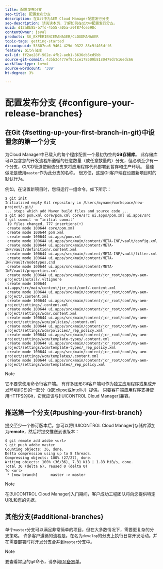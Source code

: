 ```yaml
---
title: 配置发布分支
seo-title: 配置发布分支
description: 在Git中为AEM Cloud Manager配置发行分支
seo-description: 请阅读本页，了解如何在git中配置发行分支。
uuid: d12a8b85-b7fd-4b55-a05a-a0f874ce598c
contentOwner: jsyal
products: SG_EXPERIENCEMANAGER/CLOUDMANAGER
topic-tags: getting-started
discoiquuid: 53807ea6-9464-429d-9322-85c9f405dff6
feature: Git存储库
exl-id: ff2ae28f-902e-4fb2-aeb1-3636cb5cd9bb
source-git-commit: 43bb3c477ef9c1ce178509b8180479d7616edc66
workflow-type: tm+mt
source-wordcount: '309'
ht-degree: 3%

---
```


# 配置发布分支 {#configure-your-release-branches}

## 在Git {#setting-up-your-first-branch-in-git}中设置您的第一个分支

为Cloud Manager中已载入的每个程序配置一个最初为空的&#x200B;**Git存储库**。 此存储库可以包含您的开发流程所遵循的任意数量（或任意数量的）分支，但必须至少有一个分支，CI/CD管道使用该分支来将应用程序代码部署到暂存和生产环境。 最佳做法是使用`master`作为此分支的名称。 很方便，这是Git客户端在设置新项目时的默认行为。

例如，在设置新项目时，您将运行一组命令，如下所示：

```shell
$ git init
Initialized empty Git repository in /Users/myname/workspace/new-project/.git/
... steps which add Maven build files and source code ...
$ git add pom.xml core/pom.xml core/src ui.apps/pom.xml ui.apps/src
$ git commit -m "initial commit"
 19 files changed, 777 insertions(+)
 create mode 100644 core/pom.xml
 create mode 100644 pom.xml
 create mode 100644 ui.apps/pom.xml
 create mode 100644 ui.apps/src/main/content/META-INF/vault/config.xml
 create mode 100644 ui.apps/src/main/content/META-INF/vault/definition/.content.xml
 create mode 100644 ui.apps/src/main/content/META-INF/vault/filter.xml
 create mode 100644 ui.apps/src/main/content/META-INF/vault/nodetypes.cnd
 create mode 100644 ui.apps/src/main/content/META-INF/vault/properties.xml
 create mode 100644 ui.apps/src/main/content/jcr_root/apps/my-aem-project/install/.vltignore
 create mode 100644 ui.apps/src/main/content/jcr_root/conf/.content.xml
 create mode 100644 ui.apps/src/main/content/jcr_root/conf/my-aem-project/.content.xml
 create mode 100644 ui.apps/src/main/content/jcr_root/conf/my-aem-project/settings/.content.xml
 create mode 100644 ui.apps/src/main/content/jcr_root/conf/my-aem-project/settings/wcm/.content.xml
 create mode 100644 ui.apps/src/main/content/jcr_root/conf/my-aem-project/settings/wcm/policies/.content.xml
 create mode 100644 ui.apps/src/main/content/jcr_root/conf/my-aem-project/settings/wcm/policies/_rep_policy.xml
 create mode 100644 ui.apps/src/main/content/jcr_root/conf/my-aem-project/settings/wcm/template-types/.content.xml
 create mode 100644 ui.apps/src/main/content/jcr_root/conf/my-aem-project/settings/wcm/template-types/_rep_policy.xml
 create mode 100644 ui.apps/src/main/content/jcr_root/conf/my-aem-project/settings/wcm/templates/.content.xml
 create mode 100644 ui.apps/src/main/content/jcr_root/conf/my-aem-project/settings/wcm/templates/_rep_policy.xml
```

>[!NOTE]
>
>它不要求使用命令行客户端。 有许多图形Git客户端可作为独立应用程序或集成开发环境(IDE)的一部分（如Eclipse或IntelliJ）提供。 只要客户端应用程序支持使用HTTPS的Git，它就应该与[!UICONTROL Cloud Manager]兼容。

## 推送第一个分支{#pushing-your-first-branch}

提交至少一个修订版本后，您可以将[!UICONTROL Cloud Manager]存储库添加为&#x200B;**remote**，然后将提交推送到该版本：

```shell
$ git remote add adobe <url>
$ git push adobe master
Counting objects: 36, done.
Delta compression using up to 8 threads.
Compressing objects: 100% (27/27), done.
Writing objects: 100% (36/36), 7.31 KiB | 1.83 MiB/s, done.
Total 36 (delta 6), reused 0 (delta 0)
To <url>
 * [new branch]      master -> master
```

>[!NOTE]
>
>在[!UICONTROL Cloud Manager]入门期间，客户成功工程团队将向您提供特定URL和您的凭据。

## 其他分支{#additional-branches}

单个`master`分支可以满足非常简单的项目，但在大多数情况下，需要更复杂的分支策略。 许多客户遵循的流程是，在名为`develop`的分支上执行日常开发活动，并在需要部署时将开发分支合并到`master`分支中。

>[!NOTE]
>
>要查看常见的git命令，请参阅[Git备忘单](https://github.github.com/training-kit/downloads/github-git-cheat-sheet)。
